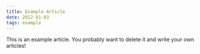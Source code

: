 ```yaml
---
title: Example Article
date: 2012-01-03
tags: example
---
```


This is an example article. You probably want to delete it and write your own articles!
